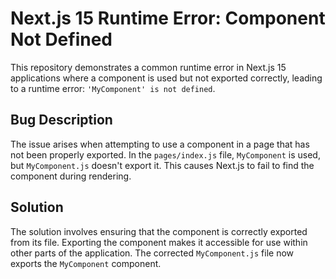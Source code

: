 # Next.js 15 Runtime Error: Component Not Defined

This repository demonstrates a common runtime error in Next.js 15 applications where a component is used but not exported correctly, leading to a runtime error: `'MyComponent' is not defined`.

## Bug Description

The issue arises when attempting to use a component in a page that has not been properly exported. In the `pages/index.js` file, `MyComponent` is used, but `MyComponent.js` doesn't export it.  This causes Next.js to fail to find the component during rendering. 

## Solution

The solution involves ensuring that the component is correctly exported from its file.  Exporting the component makes it accessible for use within other parts of the application.   The corrected `MyComponent.js` file now exports the `MyComponent` component.